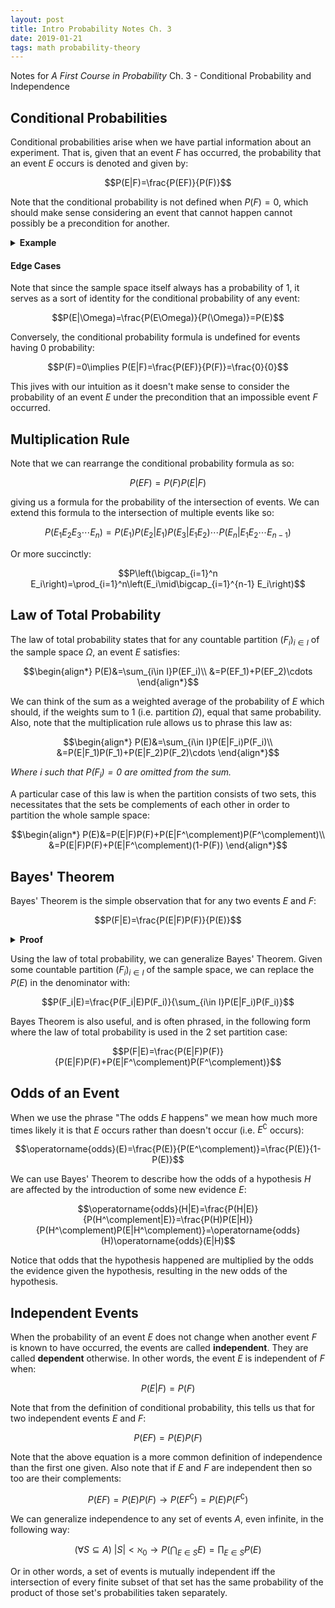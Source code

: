```yaml
---
layout: post
title: Intro Probability Notes Ch. 3
date: 2019-01-21
tags: math probability-theory
---
```

Notes for *A First Course in Probability* Ch. 3 - Conditional Probability and Independence

## Conditional Probabilities
Conditional probabilities arise when we have partial information about an experiment. That is, given that an event $F$ has occurred, the probability that an event $E$ occurs is denoted and given by:

$$P(E|F)=\frac{P(EF)}{P(F)}$$

Note that the conditional probability is not defined when $P(F)=0$, which should make sense considering an event that cannot happen cannot possibly be a precondition for another.

<!--more-->

<details>
<summary><strong>Example</strong></summary>
For example, suppose our sample space $S$ is the set of all outcomes of rolling two fair dice:

$$S=[1..6]\times[1..6]$$

What is the probability that the sum of the dice is 8, given that the first die we rolled was a 3? Here, event $E$ is rolling a 3 on the first die and event $F$ is getting a pair that adds to 8:

$$\begin{align*}
E&=\{(3,1),(3,2),(3,3),(3,4),(3,5),(3,6)\}\\
F&=\{(2,6),(3,5),(4,4),(5,3),(6,2)\}\\
EF&=\{(3,5)\}
\end{align*}$$

Remember that each dice roll is equally likely (i.e. this is a uniform distribution) and so the probabilities of the relevant events are:

$$\begin{align*}
P(F)&=\frac{|F|}{|S|}=\frac{5}{36}\\
P(EF)&=\frac{|EF|}{|S|}=\frac{1}{36}
\end{align*}$$

This leaves us with:

$$P(E|F)=\frac{P(EF)}{P(F)}=\frac{1}{5}$$

</details>

#### Edge Cases
Note that since the sample space itself always has a probability of $1$, it serves as a sort of identity for the conditional probability of any event:

$$P(E|\Omega)=\frac{P(E\Omega)}{P(\Omega)}=P(E)$$

Conversely, the conditional probability formula is undefined for events having $0$ probability:

$$P(F)=0\implies P(E|F)=\frac{P(EF)}{P(F)}=\frac{0}{0}$$

This jives with our intuition as it doesn't make sense to consider the probability of an event $E$ under the precondition that an impossible event $F$ occurred.

## Multiplication Rule
Note that we can rearrange the conditional probability formula as so:

$$P(EF)=P(F)P(E|F)$$

giving us a formula for the probability of the intersection of events.
We can extend this formula to the intersection of multiple events like so:

$$P(E_1E_2E_3\cdots E_n)=P(E_1)P(E_2|E_1)P(E_3|E_1E_2)\cdots P(E_n|E_1E_2\cdots E_{n-1})$$

Or more succinctly:

$$P\left(\bigcap_{i=1}^n E_i\right)=\prod_{i=1}^n\left(E_i\mid\bigcap_{i=1}^{n-1} E_i\right)$$

## Law of Total Probability
The law of total probability states that for any countable partition $(F_i)_{i\in I}$ of the sample space $\Omega$, an event $E$ satisfies:

$$\begin{align*}
P(E)&=\sum_{i\in I}P(EF_i)\\
&=P(EF_1)+P(EF_2)\cdots
\end{align*}$$

We can think of the sum as a weighted average of the probability of $E$ which should, if the weights sum to 1 (i.e. partition $\Omega$), equal that same probability. Also, note that the multiplication rule allows us to phrase this law as:

$$\begin{align*}
P(E)&=\sum_{i\in I}P(E|F_i)P(F_i)\\
&=P(E|F_1)P(F_1)+P(E|F_2)P(F_2)\cdots
\end{align*}$$

*Where $i$ such that $P(F_i)=0$ are omitted from the sum.*

A particular case of this law is when the partition consists of two sets, this necessitates that the sets be complements of each other in order to partition the whole sample space:

$$\begin{align*}
P(E)&=P(E|F)P(F)+P(E|F^\complement)P(F^\complement)\\
&=P(E|F)P(F)+P(E|F^\complement)(1-P(F))
\end{align*}$$

## Bayes' Theorem
Bayes' Theorem is the simple observation that for any two events $E$ and $F$:

$$P(F|E)=\frac{P(E|F)P(F)}{P(E)}$$

<!-- We can remove the discontinuity when $P(F)=0$ by writing it like so:

$$P(E|F)P(F)=P(F|E)P(E)$$ -->

<details>
<summary><strong>Proof</strong></summary>
$$\begin{align*}
P(FE)&=P(F|E)P(E)\tag{Multiplication Rule}\\
P(E|F)&=\frac{P(EF)}{P(F)}\tag{Def. of conditional prob.}\\
&=\frac{P(FE)}{P(F)}\tag{Commutativity of intersection}\\
&=\frac{P(F|E)P(E)}{P(F)}\tag{substitution}\\
\end{align*}$$

</details>

Using the law of total probability, we can generalize Bayes' Theorem. Given some countable partition $(F_i)_{i\in I}$ of the sample space, we can replace the $P(E)$ in the denominator with:

$$P(F_i|E)=\frac{P(F_i|E)P(F_i)}{\sum_{i\in I}P(E|F_i)P(F_i)}$$

Bayes Theorem is also useful, and is often phrased, in the following form where the law of total probability is used in the 2 set partition case:

$$P(F|E)=\frac{P(E|F)P(F)}{P(E|F)P(F)+P(E|F^\complement)P(F^\complement)}$$

## Odds of an Event
When we use the phrase "The odds $E$ happens" we mean how much more times likely it is that $E$ occurs rather than doesn't occur (i.e. $E^\complement$ occurs):

$$\operatorname{odds}(E)=\frac{P(E)}{P(E^\complement)}=\frac{P(E)}{1-P(E)}$$

We can use Bayes' Theorem to describe how the odds of a hypothesis $H$ are affected by the introduction of some new evidence $E$:

$$\operatorname{odds}(H|E)=\frac{P(H|E)}{P(H^\complement|E)}=\frac{P(H)P(E|H)}{P(H^\complement)P(E|H^\complement)}=\operatorname{odds}(H)\operatorname{odds}(E|H)$$

Notice that odds that the hypothesis happened are multiplied by the odds the evidence given the hypothesis, resulting in the new odds of the hypothesis.

## Independent Events
When the probability of an event $E$ does not change when another event $F$ is known to have occurred, the events are called **independent**. They are called **dependent** otherwise. In other words, the event $E$ is independent of $F$ when:

$$P(E|F)=P(F)$$

Note that from the definition of conditional probability, this tells us that for two independent events $E$ and $F$:

$$P(EF)=P(E)P(F)$$

Note that the above equation is a more common definition of independence than the first one given. Also note that if $E$ and $F$ are independent then so too are their complements:

$$P(EF)=P(E)P(F)\rightarrow P(EF^\complement)=P(E)P(F^\complement)$$

We can generalize independence to any set of events $A$, even infinite, in the following way:

$$(\forall S\subseteq A)\ |S|\lt\aleph_0\rightarrow P\left(\bigcap_{E\in S} E\right)=\prod_{E\in S} P\left(E\right)$$

Or in other words, a set of events is mutually independent iff the intersection of every finite subset of that set has the same probability of the product of those set's probabilities taken separately.

